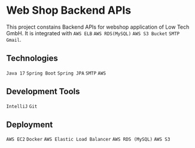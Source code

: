 # Web Shop Backend APIs

This project constains Backend APIs for webshop application of Low Tech GmbH.
It is integrated with `AWS ELB` `AWS RDS(MySQL)` `AWS S3 Bucket` `SMTP Gmail`.

## Technologies

`Java 17` `Spring Boot` `Spring JPA` `SMTP` `AWS`

## Development Tools
`IntelliJ` `Git` 

## Deployment
`AWS EC2` `Docker` `AWS Elastic Load Balancer` `AWS RDS (MySQL)` `AWS S3`
